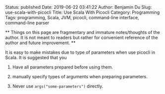 Status: published
Date: 2019-06-22 03:41:22
Author: Benjamin Du
Slug: use-scala-with-picocli
Title: Use Scala With Picocli
Category: Programming
Tags: programming, Scala, JVM, picocli, command-line interface, command-line parser

**
Things on this page are fragmentary and immature notes/thoughts of the author.
It is not meant to readers but rather for convenient reference of the author and future improvement.
**

It is easy to make mistakes due to type of parameters when use picocli in Scala.
It is suggested that you

1. Have all parameters prepared before using them.

2. manually specify types of arguments when preparing parameters.

3. Never use `args("some-parameters")` directly. 
